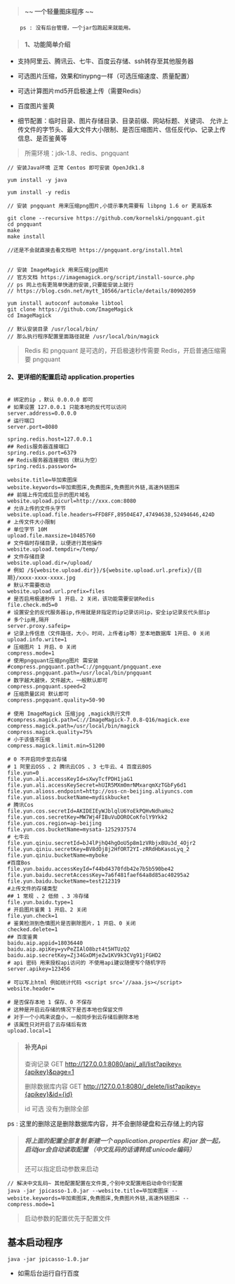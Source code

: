 > #### ~~ 一个轻量图床程序 ~~

        ps : 没有后台管理，一个jar包跑起来就能用。

> #### 1、功能简单介绍

- 支持阿里云、腾讯云、七牛、百度云存储、ssh转存至其他服务器

- 可选图片压缩，效果和tinypng一样（可选压缩速度、质量配置）

- 可选计算图片md5开启极速上传（需要Redis）

- 百度图片鉴黄

- 细节配置：临时目录、图片存储目录、目录前缀、网站标题、关键词、
允许上传文件的字节头、最大文件大小限制、是否压缩图片、信任反代ip、记录上传信息、是否鉴黄等

> 所需环境：jdk-1.8、redis、pngquant

```shell script
// 安装Java环境 正常 Centos 即可安装 OpenJdk1.8

yum install -y java
```

```shell script
yum install -y redis
```

```shell script
// 安装 pngquant 用来压缩png图片,小提示事先需要有 libpng 1.6 or 更高版本

git clone --recursive https://github.com/kornelski/pngquant.git
cd pngquant
make
make install

//还是不会就直接去看文档吧 https://pngquant.org/install.html
```
```shell script

// 安装 ImageMagick 用来压缩jpg图片
// 官方文档 https://imagemagick.org/script/install-source.php                                                         
// ps 网上也有更简单快速的安装,只要能安装上就行
// https://blog.csdn.net/mytt_10566/article/details/80902059

yum install autoconf automake libtool
git clone https://github.com/ImageMagick
cd ImageMagick

// 默认安装目录 /usr/local/bin/
// 那么执行程序配置里面路径就是 /usr/local/bin/magick

```


> Redis 和 pngquant 是可选的，开启极速秒传需要 Redis，开启普通压缩需要 pngquant

#### 2、更详细的配置启动 application.properties

```shell script

# 绑定的ip ，默认 0.0.0.0 即可
# 如果设置 127.0.0.1 只能本地的反代可以访问
server.address=0.0.0.0
# 运行端口
server.port=8080

spring.redis.host=127.0.0.1
## Redis服务器连接端口
spring.redis.port=6379
## Redis服务器连接密码（默认为空）
spring.redis.password=

website.title=毕加索图床
website.keywords=毕加索图床,免费图床,免费图片外链,高速外链图床
## 前端上传完成后显示的图片域名
website.upload.picurl=http://xxx.com:8080
# 允许上传的文件头字节
website.upload.file.headers=FFD8FF,89504E47,47494638,52494646,424D
# 上传文件大小限制
# 单位字节 10M
upload.file.maxsize=10485760
# 文件临时存储目录，以便进行其他操作
website.upload.tempdir=/temp/
# 文件存储目录
website.upload.dir=/upload/
# 例如 /${website.upload.dir}}/${website.upload.url.prefix}/{日期}/xxxx-xxxx-xxxx.jpg
# 默认不需要改动
website.upload.url.prefix=files
# 是否启用极速秒传 1 开启、2 关闭，该功能需要安装Redis
file.check.md5=0
# 设置安全的反代服务器ip,作用就是非指定的ip记录访问ip，安全ip记录反代头部ip
# 多个ip用,隔开
server.proxy.safeip=
# 记录上传信息（文件路径，大小，时间，上传者ip等）至本地数据库 1开启、0 关闭
upload.info.write=1
# 压缩图片 1 开启、0 关闭
compress.mode=1
# 使用pngquant压缩png图片 需安装
#compress.pngquant.path=C://pngquant/pngquant.exe
compress.pngquant.path=/usr/local/bin/pngquant
# 数字越大越快，文件越大，一般默认即可
compress.pngquant.speed=2
# 压缩质量区间 默认即可
compress.pngquant.quality=50-90

# 使用 ImageMagick 压缩jpg ,magick执行文件
#compress.magick.path=C://ImageMagick-7.0.8-Q16/magick.exe
compress.magick.path=/usr/local/bin/magick
compress.magick.quality=75%
# 小于该值不压缩
compress.magick.limit.min=51200

# 0 不开启同步至云存储
# 1 阿里云OSS 、2 腾讯云COS 、3 七牛云、4 百度云BOS
file.yun=0
file.yun.ali.accessKeyId=sXwyTcfPDH1jaG1
file.yun.ali.accessKeySecret=hUIR5MXm0mrNMxarqmXzTGbFy6d1
file.yun.alioss.endpoint=http://oss-cn-beijing.aliyuncs.com
file.yun.alioss.bucketName=mydiskbucket
# 腾讯Cos
file.yun.cos.secretId=AKIDEIEyWJblqlU6YoEkPQHvNdhaHo2
file.yun.cos.secretKey=MW7Wj4FIBuVuDOROCoKfolY9Ykk2
file.yun.cos.region=ap-beijing
file.yun.cos.bucketName=mysata-1252937574
# 七牛云
file.yun.qiniu.secretId=bJ4lPjhQ4hgOoU5p8m1zVRbjxBUu3d_4Ojr2
file.yun.qiniu.secretKey=BV8dOj8j2HfORT2YI-zRRdHbKasoLyq_2
file.yun.qiniu.bucketName=myboke
#百度Bos
file.yun.baidu.accessKeyId=f44bd4370fdb42e7b5b590be42
file.yun.baidu.secretAccessKey=7a6f481faef64a8d85ac40295a2
file.yun.baidu.bucketName=test212319
#上传文件的存储类型
## 1 常规 、2 低频 、3 冷存储
file.yun.baidu.type=1
# 开启图片鉴黄 1 开启、2 关闭
file.yun.check=1
# 鉴黄检测到色情图片是否删除图片，1 开启、0 关闭
checked.delete=1
## 百度鉴黄
baidu.aip.appid=18036440
baidu.aip.apiKey=yvPeZIAlO8bzt4t5HTUzQ2
baidu.aip.secretKey=Zj34GxDMjeZw1KV9k3CVg91jFGHD2
# api 密码 用来授权api访问的 不使用api建议随便写个随机字符
server.apikey=123456

# 可以写上html 例如统计代码 <script src='//aaa.js></script>
website.header=

# 是否保存本地 1 保存、0 不保存
# 这种是开启云存储的情况下是否本地也保留文件
# 对于一个小鸡来说盘小，一般同步到云存储后删除本地
# 该属性只对开启了云存储后有效
upload.local=1
```

> #### 补充Api
>
>查询记录   GET http://127.0.0.1:8080/api/_all/list?apikey={apikey}&page=1
>
> 删除数据库内容 GET http://127.0.0.1:8080/_delete/list?apikey={apikey}&id={id}
>
> id 可选 没有为删除全部

ps : 这里的删除这是删除数据库内容，并不会删除硬盘和云存储上的内容


> ##### 将上面的配置全部复制 新建一个 application.properties 和 jar 放一起，启动jar会自动读取配置 （中文乱码的话请转成 unicode编码）
> 还可以指定启动参数来启动
```shell script
// 解决中文乱码~ 其他配置配置在文件类,个别中文配置用启动命令行配置
java -jar jpicasso-1.0.jar --website.title=毕加索图床 --website.keywords=毕加索图床,免费图床,免费图片外链,高速外链图床 --compress.mode=1
```
>
>启动参数的配置优先于配置文件

## 基本启动程序 
```shell script
java -jar jpicasso-1.0.jar
```

- 如需后台运行自行百度